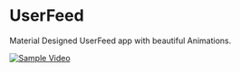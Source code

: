 # UserFeed
Material Designed UserFeed app with beautiful Animations.

[![Sample Video](http://i.imgur.com/VL1vMfr.png)](https://youtu.be/gXG_NZ-fj2I)
